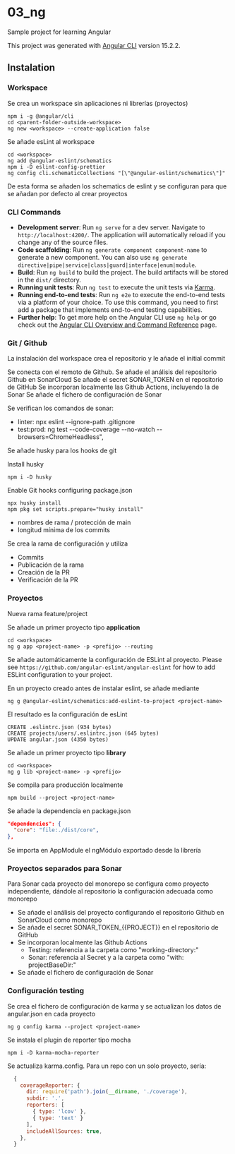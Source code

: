 # 03_ng

Sample project for learning Angular

This project was generated with [Angular CLI](https://github.com/angular/angular-cli) version 15.2.2.

## Instalation

### Workspace

Se crea un workspace sin aplicaciones ni librerías (proyectos)

```shell
npm i -g @angular/cli
cd <parent-folder-outside-workspace>
ng new <workspace> --create-application false
```

Se añade esLint al workspace

```shell
cd <workspace>
ng add @angular-eslint/schematics
npm i -D eslint-config-prettier
ng config cli.schematicCollections "[\"@angular-eslint/schematics\"]"
```

De esta forma se añaden los schematics de eslint y se configuran para que se añadan por defecto al crear proyectos

### CLI Commands

- **Development server**: Run `ng serve` for a dev server. Navigate to `http://localhost:4200/`. The application will automatically reload if you change any of the source files.
- **Code scaffolding**: Run `ng generate component component-name` to generate a new component. You can also use `ng generate directive|pipe|service|class|guard|interface|enum|module`.
- **Build**: Run `ng build` to build the project. The build artifacts will be stored in the `dist/` directory.
- **Running unit tests**: Run `ng test` to execute the unit tests via [Karma](https://karma-runner.github.io).
- **Running end-to-end tests**: Run `ng e2e` to execute the end-to-end tests via a platform of your choice. To use this command, you need to first add a package that implements end-to-end testing capabilities.
- **Further help**: To get more help on the Angular CLI use `ng help` or go check out the [Angular CLI Overview and Command Reference](https://angular.io/cli) page.

### Git / Github

La instalación del workspace crea el repositorio y le añade el initial commit

Se conecta con el remoto de Github.
Se añade el análisis del repositorio Github en SonarCloud
Se añade el secret SONAR_TOKEN en el repositorio de GitHub
Se incorporan localmente las Github Actions, incluyendo la de Sonar
Se añade el fichero de configuración de Sonar

Se verifican los comandos de sonar:

- linter: npx eslint --ignore-path .gitignore 
- test:prod: ng test --code-coverage --no-watch --browsers=ChromeHeadless",

Se añade husky para los hooks de git

Install husky

```shell
npm i -D husky 

```

Enable Git hooks configuring package.json

```shell
npx husky install
npm pkg set scripts.prepare="husky install"
```

- nombres de rama / protección de main
- longitud mínima de los commits

Se crea la rama de configuración y utiliza

- Commits
- Publicación de la rama
- Creación de la PR
- Verificación de la PR

### Proyectos

Nueva rama feature/project

Se añade un primer proyecto tipo **application**

```shell
cd <workspace>
ng g app <project-name> -p <prefijo> --routing
```

Se añade automáticamente la configuración de ESLint  al proyecto.
Please see `https://github.com/angular-eslint/angular-eslint` for how to add ESLint configuration to your project.

En un proyecto creado antes de instalar eslint, se añade mediante

```shell
ng g @angular-eslint/schematics:add-eslint-to-project <project-name>
```

El resultado es la configuración de esLint

```shell
CREATE .eslintrc.json (934 bytes)
CREATE projects/users/.eslintrc.json (645 bytes)
UPDATE angular.json (4350 bytes)
```

Se añade un primer proyecto tipo **library**

```shell
cd <workspace>
ng g lib <project-name> -p <prefijo>
```

Se compila para producción localmente

```shell
npm build --project <project-name>
```

Se añade la dependencia en package.json

```json
"dependencies": {
  "core": "file:./dist/core",
},
```

Se importa en AppModule el ngMódulo exportado desde la librería

### Proyectos separados para Sonar

Para Sonar cada proyecto del monorepo se configura como proyecto independiente,
dándole al repositorio la configuración adecuada como monorepo

- Se añade el análisis del proyecto configurando el repositorio Github en SonarCloud como monorepo
- Se añade el secret SONAR_TOKEN_{{PROJECT}} en el repositorio de GitHub
- Se incorporan localmente las Github Actions
  - Testing: referencia a la carpeta como "working-directory:"
  - Sonar: referencia al Secret y a la carpeta como "with: projectBaseDir:"
- Se añade el fichero de configuración de Sonar

### Configuración testing

Se crea el fichero de configuración de karma y se actualizan los datos de angular.json
en cada proyecto

```shell
ng g config karma --project <project-name> 
```

Se instala el plugin de reporter tipo mocha

```shell
npm i -D karma-mocha-reporter
```

Se actualiza karma.config. Para un repo con un solo proyecto, sería:

```js
  {
    coverageReporter: {
      dir: require('path').join(__dirname, './coverage'),
      subdir: '.',
      reporters: [
        { type: 'lcov' },
        { type: 'text' }
      ],
      includeAllSources: true,
    },
  }

```
